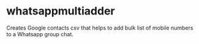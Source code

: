 # whatsappmultiadder
Creates Google contacts csv that helps to add bulk list of mobile numbers to a Whatsapp group chat.
